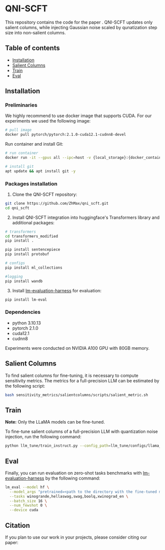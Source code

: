 # QNI-SCFT
This repository contains the code for the paper . QNI-SCFT updates only salient columns, while injecting Gaussian noise scaled by qunatization step size into non-salient columns.

## Table of contents
* [Installation](#installation)
* [Salient Columns](#salient-columns)
* [Train](#train)
* [Eval](#eval)

## Installation
### Preliminaries
We highly recommend to use docker image that supports CUDA. 
For our experiments we used the following image:  
```bash
# pull image
docker pull pytorch/pytorch:2.1.0-cuda12.1-cudnn8-devel
```

Run container and install Git:
```bash
# run container
docker run -it --gpus all --ipc=host -v {local_storage}:{docker_container_storage} pytorch/pytorch:2.1.0-cuda12.1-cudnn8-devel

# install git
apt update && apt install git -y
```

### Packages installation
1. Clone the QNI-SCFT repository:
```bash
git clone https://github.com/ZhMax/qni_scft.git
cd qni_scft
```

2. Install QNI-SCFT integration into huggingface's Transformers library and 
additional packages:
```bash
# transformers
cd transformers_modified
pip install .

pip install sentencepiece
pip install protobuf

# configs 
pip install ml_collections

#logging
pip install wandb
```

3. Install [lm-evaluation-harness](https://github.com/EleutherAI/lm-evaluation-harness) for evaluation:
```bash
pip install lm-eval
```

### Dependencies

- python 3.10.13
- pytorch 2.1.0
- cuda12.1
- cudnn8

Experiments were conducted on NVIDIA A100 GPU with 80GB memory. 

## Salient Columns
To find salient columns for fine-tuning, it is necessary to compute sensitivity metrics. 
The metrics for a full-precision LLM can be estimated by the following script: 
```bash
bash sensitivity_metrics/salientcolumns/scripts/salient_metric.sh
```

## Train
**Note:** Only the LLaMA models can be fine-tuned. 

To fine-tune salient columns of a full-precision LLM with quantization noise injection, run the following command:

```bash
python llm_tune/train_instruct.py --config_path=llm_tune/configs/llama_scft_with_bitnoise_4bit.py
```

## Eval 
Finally, you can run evaluation on zero-shot tasks benchmarks with [lm-evaluation-harness](https://github.com/EleutherAI/lm-evaluation-harness) by the following command:
```bash
lm_eval --model hf \
  --model_args "pretrained=<path to the directory with the fine-tuned model>" \
  --tasks winogrande,hellaswag,swag,boolq,xwinograd_en \
  --batch_size 16 \
  --num_fewshot 0 \
  --device cuda
```

## Citation
If you plan to use our work in your projects, please consider citing our paper: